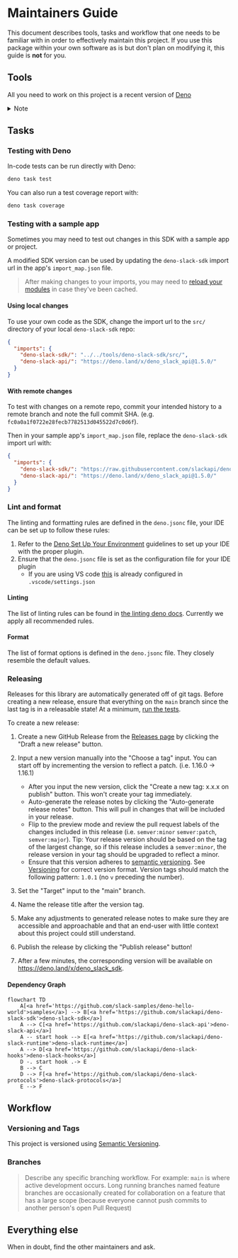 # Maintainers Guide

This document describes tools, tasks and workflow that one needs to be familiar with in order to effectively maintain
this project. If you use this package within your own software as is but don't plan on modifying it, this guide is
**not** for you.

## Tools

All you need to work on this project is a recent version of [Deno](https://deno.land/)

<details>
  <summary>Note</summary>

* You can set up shell completion by following the [Shell Completion](https://deno.land/manual/getting_started/setup_your_environment#shell-completions) guidelines.

</details>

## Tasks

### Testing with Deno

In-code tests can be run directly with Deno:

  ```zsh
  deno task test
  ```

You can also run a test coverage report with:

  ```zsh
  deno task coverage
  ```

### Testing with a sample app

Sometimes you may need to test out changes in this SDK with a sample app or project.

A modified SDK version can be used by updating the `deno-slack-sdk` import url in the app's `import_map.json` file.

> After making changes to your imports, you may need to [reload your modules](https://deno.land/manual@v1.29.1/basics/modules/reloading_modules) in case they've been cached.

#### Using local changes

To use your own code as the SDK, change the import url to the `src/` directory of your local `deno-slack-sdk` repo:

```json
{
  "imports": {
    "deno-slack-sdk/": "../../tools/deno-slack-sdk/src/",
    "deno-slack-api/": "https://deno.land/x/deno_slack_api@1.5.0/"
  }
}
```

#### With remote changes

To test with changes on a remote repo, commit your intended history to a remote branch and note the full commit SHA. (e.g. `fc0a0a1f0722e28fecb7782513d045522d7c0d6f`).

Then in your sample app's `import_map.json` file, replace the `deno-slack-sdk` import url with:

```json
{
  "imports": {
    "deno-slack-sdk/": "https://raw.githubusercontent.com/slackapi/deno-slack-sdk/<commit-SHA-goes-here>/src/",
    "deno-slack-api/": "https://deno.land/x/deno_slack_api@1.5.0/"
  }
}
```

### Lint and format

The linting and formatting rules are defined in the `deno.jsonc` file, your IDE can be set up to follow these rules:

1. Refer to the [Deno Set Up Your Environment](https://deno.land/manual/getting_started/setup_your_environment) guidelines to set up your IDE with the proper plugin.
2. Ensure that the `deno.jsonc` file is set as the configuration file for your IDE plugin
   * If you are using VS code [this](https://deno.land/manual/references/vscode_deno#using-a-configuration-file) is already configured in `.vscode/settings.json`

#### Linting

The list of linting rules can be found in [the linting deno docs](https://lint.deno.land/).
Currently we apply all recommended rules.

#### Format

The list of format options is defined in the `deno.jsonc` file. They closely resemble the default values.

### Releasing

Releases for this library are automatically generated off of git tags. Before creating a new release, ensure that everything on the `main` branch since the last tag is in a releasable state! At a minimum, [run the tests](#testing).

To create a new release:

1. Create a new GitHub Release from the [Releases page](https://github.com/slackapi/deno-slack-sdk/releases) by clicking the "Draft a new release" button.
2. Input a new version manually into the "Choose a tag" input. You can start off by incrementing the version to reflect a patch. (i.e. 1.16.0 -> 1.16.1)

     * After you input the new version, click the "Create a new tag: x.x.x on publish" button. This won't create your tag immediately.
     * Auto-generate the release notes by clicking the "Auto-generate release notes" button. This will pull in changes that will be included in your release.
     * Flip to the preview mode and review the pull request labels of the changes included in this release (i.e. `semver:minor` `semver:patch`, `semver:major`). Tip: Your release version should be based on the tag of the largest change, so if this release includes a `semver:minor`, the release version in your tag should be upgraded to reflect a minor.
     * Ensure that this version adheres to [semantic versioning][semver]. See [Versioning](#versioning-and-tags) for correct version format. Version tags should match the following pattern: `1.0.1` (no `v` preceding the number).

3. Set the "Target" input to the "main" branch.
4. Name the release title after the version tag.
5. Make any adjustments to generated release notes to make sure they are accessible and approachable and that an end-user with little context about this project could still understand.
6. Publish the release by clicking the "Publish release" button!
7. After a few minutes, the corresponding version will be available on https://deno.land/x/deno_slack_sdk.

#### Dependency Graph

```mermaid
flowchart TD
    A[<a href='https://github.com/slack-samples/deno-hello-world'>samples</a>] --> B[<a href='https://github.com/slackapi/deno-slack-sdk'>deno-slack-sdk</a>]
    A --> C[<a href='https://github.com/slackapi/deno-slack-api'>deno-slack-api</a>]
    A -- start hook --> E[<a href='https://github.com/slackapi/deno-slack-runtime'>deno-slack-runtime</a>]
    A --> D[<a href='https://github.com/slackapi/deno-slack-hooks'>deno-slack-hooks</a>]
    D -. start hook .-> E
    B --> C
    D --> F[<a href='https://github.com/slackapi/deno-slack-protocols'>deno-slack-protocols</a>]
    E --> F
```

## Workflow

### Versioning and Tags

This project is versioned using [Semantic Versioning][semver].

### Branches

> Describe any specific branching workflow. For example:
> `main` is where active development occurs.
> Long running branches named feature branches are occasionally created for collaboration on a feature that has a large scope (because everyone cannot push commits to another person's open Pull Request)

<!--
### Issue Management

Labels are used to run issues through an organized workflow. Here are the basic definitions:

*  `bug`: A confirmed bug report. A bug is considered confirmed when reproduction steps have been
   documented and the issue has been reproduced.
*  `enhancement`: A feature request for something this package might not already do.
*  `docs`: An issue that is purely about documentation work.
*  `tests`: An issue that is purely about testing work.
*  `needs feedback`: An issue that may have claimed to be a bug but was not reproducible, or was otherwise missing some information.
*  `discussion`: An issue that is purely meant to hold a discussion. Typically the maintainers are looking for feedback in this issues.
*  `question`: An issue that is like a support request because the user's usage was not correct.
*  `semver:major|minor|patch`: Metadata about how resolving this issue would affect the version number.
*  `security`: An issue that has special consideration for security reasons.
*  `good first contribution`: An issue that has a well-defined relatively-small scope, with clear expectations. It helps when the testing approach is also known.
*  `duplicate`: An issue that is functionally the same as another issue. Apply this only if you've linked the other issue by number.


**Triage** is the process of taking new issues that aren't yet "seen" and marking them with a basic
level of information with labels. An issue should have **one** of the following labels applied:
`bug`, `enhancement`, `question`, `needs feedback`, `docs`, `tests`, or `discussion`.

Issues are closed when a resolution has been reached. If for any reason a closed issue seems
relevant once again, reopening is great and better than creating a duplicate issue.
-->

## Everything else

When in doubt, find the other maintainers and ask.

[semver]: http://semver.org/
